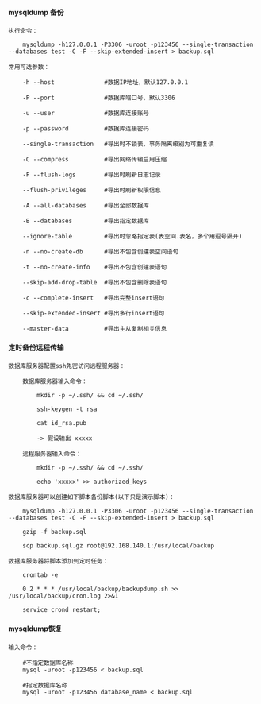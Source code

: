 
#### mysqldump 备份

	执行命令：
		
    	mysqldump -h127.0.0.1 -P3306 -uroot -p123456 --single-transaction --databases test -C -F --skip-extended-insert > backup.sql
    	
	常用可选参数：
		
		-h --host              #数据IP地址，默认127.0.0.1
		
    	-P --port              #数据库端口号，默认3306
		
		-u --user              #数据库连接账号
		
		-p --password          #数据库连接密码
		
		--single-transaction   #导出时不锁表，事务隔离级别为可重复读
		
		-C --compress          #导出网络传输启用压缩
		
		-F --flush-logs        #导出时刷新日志记录
		
		--flush-privileges     #导出时刷新权限信息
		
		-A --all-databases     #导出全部数据库
		
		-B --databases         #导出指定数据库
		
		--ignore-table         #导出时忽略指定表(表空间.表名，多个用逗号隔开)
		
		-n --no-create-db      #导出不包含创建表空间语句
		
		-t --no-create-info    #导出不包含创建表语句
		
		--skip-add-drop-table  #导出不包含删除表语句
		
		-c --complete-insert   #导出完整insert语句
		
		--skip-extended-insert #导出多行insert语句
		
		--master-data          #导出主从复制相关信息

#### 定时备份远程传输

	数据库服务器配置ssh免密访问远程服务器：
		
		数据库服务器输入命令：
			
			mkdir -p ~/.ssh/ && cd ~/.ssh/
			
			ssh-keygen -t rsa
			
			cat id_rsa.pub
			
			-> 假设输出 xxxxx
		
		远程服务器输入命令：
			
			mkdir -p ~/.ssh/ && cd ~/.ssh/
			
			echo 'xxxxx' >> authorized_keys
		
	数据库服务器可以创建如下脚本备份脚本(以下只是演示脚本)：
		
		mysqldump -h127.0.0.1 -P3306 -uroot -p123456 --single-transaction --databases test -C -F --skip-extended-insert > backup.sql
		
		gzip -f backup.sql
		
		scp backup.sql.gz root@192.168.140.1:/usr/local/backup
		
	数据库服务器将脚本添加到定时任务：
		
		crontab -e
		
		0 2 * * * /usr/local/backup/backupdump.sh >> /usr/local/backup/cron.log 2>&1
		
		service crond restart;

#### mysqldump恢复

	输入命令：
		
		#不指定数据库名称
		mysql -uroot -p123456 < backup.sql
		
		#指定数据库名称
		mysql -uroot -p123456 database_name < backup.sql



